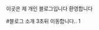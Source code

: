 이곳은 제 개인 블로그입니다 
환영합니다

#블로그 소개
<meta http-equiv="refresh" content="3; url=https://naver.com">
3초뒤 이동합니다.. 1

